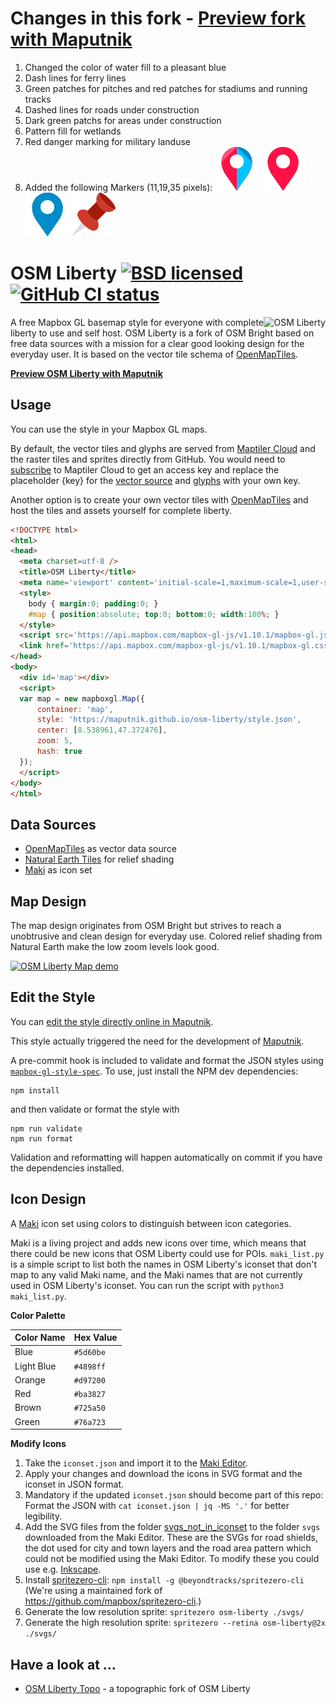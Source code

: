 # Changes in this fork - **[Preview fork with Maputnik](https://maputnik.github.io/editor/?style=https://raw.githubusercontent.com/lokkelvin2/osm-liberty/custom/style.json)**
1. Changed the color of water fill to a pleasant blue
2. Dash lines for ferry lines
3. Green patches for pitches and red patches for stadiums and running tracks
4. Dashed lines for roads under construction
5. Dark green patchs for areas under construction
6. Pattern fill for wetlands
7. Red danger marking for military landuse
8. Added the following Markers (11,19,35 pixels): <img alt="marker1_35" src=./svgs/svgs_not_in_iconset/marker1_35.svg /> <img alt="marker2_35" src=./svgs/svgs_not_in_iconset/marker2_35.svg /> <img alt="marker3_35" src=./svgs/svgs_not_in_iconset/marker3_35.svg /> <img alt="marker4_35" src=./svgs/svgs_not_in_iconset/marker4_35.svg />

# OSM Liberty [![BSD licensed](https://img.shields.io/badge/license-BSD-blue.svg)](https://github.com/maputnik/osm-liberty/blob/gh-pages/LICENSE.md) [![GitHub CI status](https://github.com/maputnik/osm-liberty/workflows/CI/badge.svg)](https://github.com/maputnik/osm-liberty/actions?query=workflow%3ACI)

<img align="right" alt="OSM Liberty" src="logo.png" />

A free Mapbox GL basemap style for everyone with complete liberty to use and self host. OSM Liberty is a fork of OSM Bright based on free data sources with a mission for a clear good looking design for the everyday user. It is based on the vector tile schema of [OpenMapTiles](https://github.com/openmaptiles/openmaptiles).

**[Preview OSM Liberty with Maputnik](https://maputnik.github.io/editor/?style=https://maputnik.github.io/osm-liberty/style.json)**

## Usage

You can use the style in your Mapbox GL maps.

By default, the vector tiles and glyphs are served from [Maptiler Cloud](https://www.maptiler.com/cloud/) and the raster tiles and sprites directly from GitHub.
You would need to [subscribe](https://www.maptiler.com/cloud/plans) to Maptiler Cloud to get an access key and replace the placeholder {key} for the [vector source](https://github.com/maputnik/osm-liberty/blob/gh-pages/style.json#L11) and [glyphs](https://github.com/maputnik/osm-liberty/blob/gh-pages/style.json#L23) with your own key.


Another option is to create your own vector tiles with [OpenMapTiles](https://github.com/openmaptiles/openmaptiles) and host the tiles and assets yourself for complete liberty.

```html
<!DOCTYPE html>
<html>
<head>
  <meta charset=utf-8 />
  <title>OSM Liberty</title>
  <meta name='viewport' content='initial-scale=1,maximum-scale=1,user-scalable=no' />
  <style>
    body { margin:0; padding:0; }
    #map { position:absolute; top:0; bottom:0; width:100%; }
  </style>
  <script src='https://api.mapbox.com/mapbox-gl-js/v1.10.1/mapbox-gl.js'></script>
  <link href='https://api.mapbox.com/mapbox-gl-js/v1.10.1/mapbox-gl.css' rel='stylesheet' />
</head>
<body>
  <div id='map'></div>
  <script>
  var map = new mapboxgl.Map({
      container: 'map',
      style: 'https://maputnik.github.io/osm-liberty/style.json',
      center: [8.538961,47.372476],
      zoom: 5,
      hash: true
  });
  </script>
</body>
</html>
```

## Data Sources

- [OpenMapTiles](http://openmaptiles.org/) as vector data source
- [Natural Earth Tiles](https://klokantech.github.io/naturalearthtiles/) for relief shading
- [Maki](https://www.mapbox.com/maki-icons/) as icon set

## Map Design

The map design originates from OSM Bright but strives to reach a unobtrusive and clean design for everyday use.
Colored relief shading from Natural Earth make the low zoom levels look good.

[![OSM Liberty Map demo](demo/zoom.gif)](https://maputnik.github.io/osm-liberty/)

## Edit the Style

You can [edit the style directly online in Maputnik](https://maputnik.github.io/editor?style=https://maputnik.github.io/osm-liberty/style.json).

This style actually triggered the need for the development of [Maputnik](https://github.com/maputnik/editor/).

A pre-commit hook is included to validate and format the JSON styles using
[`mapbox-gl-style-spec`](https://www.npmjs.com/package/@mapbox/mapbox-gl-style-spec).
To use, just install the NPM dev dependencies:
```
npm install
```
and then validate or format the style with
```
npm run validate
npm run format
```

Validation and reformatting will happen automatically on commit if you have the
dependencies installed.

## Icon Design

A [Maki](https://github.com/mapbox/maki) icon set using colors to distinguish between icon categories.

Maki is a living project and adds new icons over time, which means that there
could be new icons that OSM Liberty could use for POIs. `maki_list.py` is a
simple script to list both the names in OSM Liberty's iconset that don't map to
any valid Maki name, and the Maki names that are not currently used in OSM
Liberty's iconset. You can run the script with `python3 maki_list.py`.

**Color Palette**

Color Name   | Hex Value
-------------|----------
Blue         | `#5d60be`
Light Blue   | `#4898ff`
Orange       | `#d97200`
Red          | `#ba3827`
Brown        | `#725a50`
Green        | `#76a723`

**Modify Icons**

1. Take the `iconset.json` and import it to the [Maki Editor](https://www.mapbox.com/maki-icons/editor/).
2. Apply your changes and download the icons in SVG format and the iconset in JSON format.
3. Mandatory if the updated `iconset.json` should become part of this repo: Format the JSON with `cat iconset.json | jq -MS '.'` for better legibility.
4. Add the SVG files from the folder [svgs_not_in_iconset](https://github.com/maputnik/osm-liberty/tree/gh-pages/svgs/svgs_not_in_iconset) to the folder `svgs` downloaded from the Maki Editor.
These are the SVGs for road shields, the dot used for city and town layers and the road area pattern which could not be modified using the Maki Editor. To modify these you could use e.g. [Inkscape](https://inkscape.org).
5. Install [spritezero-cli](https://gitlab.com/beyondtracks/spritezero-cli): `npm install -g @beyondtracks/spritezero-cli` (We're using a maintained fork of https://github.com/mapbox/spritezero-cli.)
6. Generate the low resolution sprite: `spritezero osm-liberty ./svgs/`
7. Generate the high resolution sprite: `spritezero --retina osm-liberty@2x ./svgs/`

## Have a look at ...

- [OSM Liberty Topo](https://github.com/nst-guide/osm-liberty-topo) - a topographic fork of OSM Liberty
